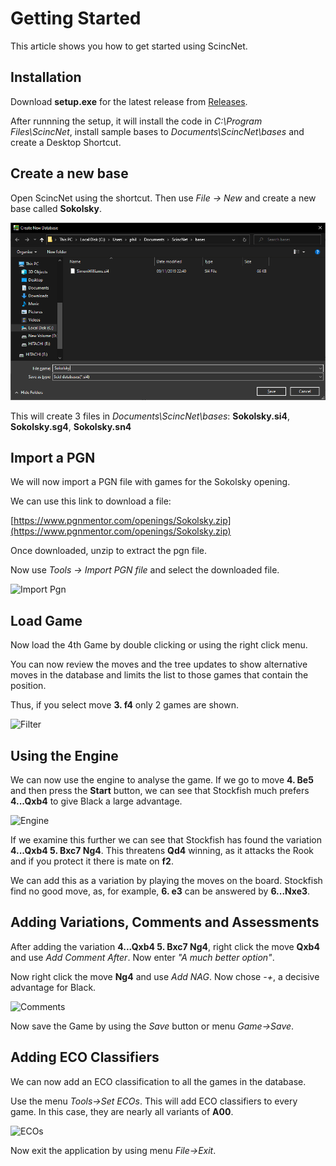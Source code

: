 # Getting Started

This article shows you how to get started using ScincNet.

## Installation

Download **setup.exe** for the latest release from [Releases](https://github.com/pbbwfc/ScincNet/releases).

After runnning the setup, it will install the code in *C:\Program Files\ScincNet*, install sample bases to *Documents\ScincNet\bases* and create a Desktop Shortcut.

## Create a new base

Open ScincNet using the shortcut. Then use *File -> New* and create a new base called **Sokolsky**.

![File New](images/st1.png)

This will create 3 files in *Documents\ScincNet\bases*: **Sokolsky.si4**, **Sokolsky.sg4**, **Sokolsky.sn4** 

## Import a PGN

We will now import a PGN file with games for the Sokolsky opening.

We can use this link to download a file:

[https://www.pgnmentor.com/openings/Sokolsky.zip](https://www.pgnmentor.com/openings/Sokolsky.zip)

Once downloaded, unzip to extract the pgn file.

Now use *Tools -> Import PGN file* and select the downloaded file.

![Import Pgn](~/images/st2.png)

## Load Game

Now load the 4th Game by double clicking or using the right click menu.

You can now review the moves and the tree updates to show alternative moves in the database and limits the list to those games that contain the position.

Thus, if you select move **3. f4** only 2 games are shown.

![Filter](~/images/st3.png)

## Using the Engine

We can now use the engine to analyse the game. If we go to move **4. Be5** and then press the **Start** button, we can see that Stockfish much prefers **4...Qxb4** to give Black a large advantage. 

![Engine](~/images/st4.png)

If we examine this further we can see that Stockfish has found the variation **4...Qxb4 5. Bxc7 Ng4**. This threatens **Qd4** winning, as it attacks the Rook and if you protect it there is mate on **f2**.

We can add this as a variation by playing the moves on the board. Stockfish find no good move, as, for example, **6. e3** can be answered by **6...Nxe3**.

## Adding Variations, Comments and Assessments

After adding the variation **4...Qxb4 5. Bxc7 Ng4**, right click the move **Qxb4** and use *Add Comment After*. Now enter *"A much better option"*.

Now right click the move **Ng4** and use *Add NAG*. Now chose *-+*, a decisive advantage for Black.

![Comments](~/images/st5.png)

Now save the Game by using the *Save* button or menu *Game->Save*.

## Adding ECO Classifiers

We can now add an ECO classification to all the games in the database.

Use the menu *Tools->Set ECOs*. This will add ECO classifiers to every game. In this case, they are nearly all variants of **A00**.

![ECOs](~/images/st6.png)

Now exit the application by using menu *File->Exit*.